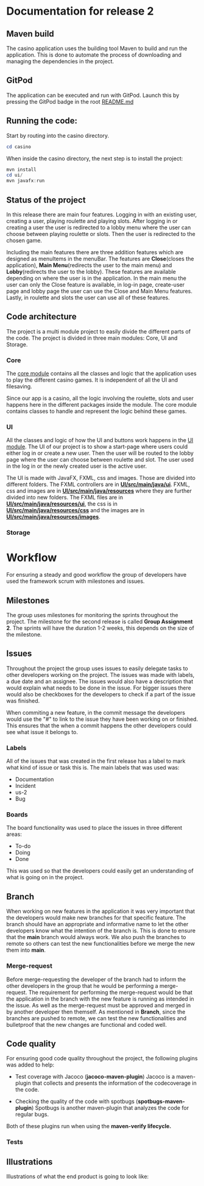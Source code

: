 # Documentation for release 2

  

## Maven build

The casino application uses the building tool Maven to build and run the application. This is done to automate the process of downloading and managing the dependencies in the project. 

## GitPod

  
The application can be executed and run with GitPod.  Launch this by pressing the GitPod badge in the root [README.md](https://gitlab.stud.idi.ntnu.no/it1901/groups-2021/gr2124/gr2124/-/blob/main/README.md) 

## Running the code:

Start by routing into the casino directory. 

```powershell
cd casino
```

When inside the casino directory, the next step is to install the project:
```powershell
mvn install
cd ui/
mvn javafx:run
````

## Status of the project
In this release there are main four features. Logging in with an existing user, creating a user, playing roulette and playing slots. After logging in or creating a user the user is redirected to a lobby menu where the user can choose between playing roulette or slots. Then the user is redirected to the chosen game.

Including the main features there are three addition features which are designed as menuItems in the menuBar. The features are **Close**(closes the application), **Main Menu**(redirects the user to the main menu) and **Lobby**(redirects the user to the lobby). These features are available depending on where the user is in the application. In the main menu the user can only the Close feature is available, in log-in page, create-user page and lobby page the user can use the Close and Main Menu features. Lastly, in roulette and slots the user can use all of these features.

## Code architecture

The project is a multi module project to easily divide the different parts of the code. The project is divided in three main modules: Core, UI and Storage. 

### Core
The [core module](https://gitlab.stud.idi.ntnu.no/it1901/groups-2021/gr2124/gr2124/-/tree/main/casino/core) contains all the classes and logic that the application uses to play the different casino games. It is independent of all the UI and filesaving.

Since our app is a casino, all the logic involving the roulette, slots and user happens here in the different packages inside the module. The core module contains classes to handle and represent the logic behind these games.

### UI
All the classes and logic of how the UI and buttons work happens in the [UI module](https://gitlab.stud.idi.ntnu.no/it1901/groups-2021/gr2124/gr2124/-/tree/main/casino/ui). The UI of our project is to show a start-page where users could either log in or create a new user. Then the user will be routed to the lobby page where the user can choose between roulette and slot. The user used in the log in or the newly created user is the active user. 

The UI is made with JavaFX, FXML, css and images. Those are divided into different folders. The FXML controllers are in **[UI/src/main/java/ui](https://gitlab.stud.idi.ntnu.no/it1901/groups-2021/gr2124/gr2124/-/tree/main/casino/ui/src/main/java/ui)**. FXML, css and images are in **[UI/src/main/java/resources](https://gitlab.stud.idi.ntnu.no/it1901/groups-2021/gr2124/gr2124/-/tree/main/casino/ui/src/main/resources)** where they are further divided into new folders. The FXML files are in **[UI/src/main/java/resources/ui](https://gitlab.stud.idi.ntnu.no/it1901/groups-2021/gr2124/gr2124/-/tree/main/casino/ui/src/main/resources/ui)**, the css is in **[UI/src/main/java/resources/css](https://gitlab.stud.idi.ntnu.no/it1901/groups-2021/gr2124/gr2124/-/tree/main/casino/ui/src/main/resources/css)** and the images are in **[UI/src/main/java/resources/images](https://gitlab.stud.idi.ntnu.no/it1901/groups-2021/gr2124/gr2124/-/tree/main/casino/ui/src/main/resources/images)**.

### Storage 





# Workflow

For ensuring a steady and good workflow the group of developers have used the framework scrum with milestones and issues.


## Milestones

The group uses milestones for monitoring the sprints throughout the project. The milestone for the second release is called **Group Assignment 2**. 
The sprints will have the duration 1-2 weeks, this depends on the size of the milestone. 


## Issues

Throughout the project the group uses issues to easily delegate tasks to other developers working on the project. The issues was made with labels, a due date and an assignee. 
The issues would also have a description that would explain what needs to be done in the issue. For bigger issues there would also be checkboxes for the developers to check if a part of the issue was finished. 

When commiting a new feature, in the commit message the developers would use the "#" to link to the issue they have been working on or finished. This ensures that the when a commit happens the other developers could see what issue it belongs to. 

### Labels
All of the issues that was created in the first release has a label to mark what kind of issue or task this is. The main labels that was used was: 
- Documentation
- Incident
- us-2
- Bug

### Boards
The board functionality was used to place the issues in three different areas:
- To-do 
- Doing
- Done

This was used so that the developers could easily get an understanding of what is going on in the project. 

## Branch
  
When working on new features in the application it was very important that the developers would make new branches for that specific feature. The branch should have an appropriate and informative name to let the other developers know what the intention of the branch is.  This is done to ensure that the **main** branch would always work. We also push the branches to remote so others can test the new functionalities before we merge the new them into **main**.

### Merge-request

Before merge-requesting the developer of the branch had to inform the other developers in the group that he would be performing a merge-request. The requirement for performing the merge-request would be that the application in the branch with the new feature is running as intended in the issue. As well as the merge-request must be approved and merged in by another developer then themself. As mentioned in **Branch**, since the branches are pushed to remote, we can test the new functionalities and bulletproof that the new changes are functional and coded well. 


## Code quality

For ensuring good code quality throughout the project, the following plugins was added to help:

-  Test coverage with Jacoco (**jacoco-maven-plugin**)
Jacoco is a maven-plugin that collects and presents the information of the codecoverage in the code. 

- Checking the quality of the code with spotbugs (**spotbugs-maven-plugin**)
Spotbugs is another maven-plugin that analyzes the code for regular bugs.

Both of these plugins run when using the **maven-verify lifecycle.** 

### Tests


## Illustrations
Illustrations of what the end product is going to look like:
